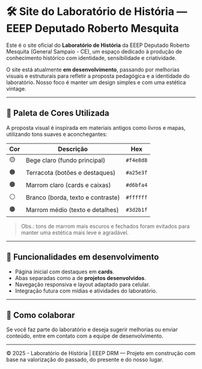# 🛠️ Site do Laboratório de História — EEEP Deputado Roberto Mesquita

Este é o site oficial do **Laboratório de História** da EEEP Deputado Roberto Mesquita (General Sampaio - CE), um espaço dedicado à produção de conhecimento histórico com identidade, sensibilidade e criatividade.

O site está atualmente **em desenvolvimento**, passando por melhorias visuais e estruturais para refletir a proposta pedagógica e a identidade do laboratório. Nosso foco é manter um design simples e com uma estética vintage.

---

## 🎨 Paleta de Cores Utilizada

A proposta visual é inspirada em materiais antigos como livros e mapas, utilizando tons suaves e aconchegantes:

| Cor | Descrição | Hex |
|-----|-----------|-----|
| 🟡 | Bege claro (fundo principal) | `#f4e8d8` |
| 🟠 | Terracota (botões e destaques) | `#a25e3f` |
| 🟤 | Marrom claro (cards e caixas) | `#d6bfa4` |
| ⚪ | Branco (borda, texto e contraste) | `#ffffff` |
| 🟤 | Marrom médio (texto e detalhes) | `#3d2b1f` |

> Obs.: tons de marrom mais escuros e fechados foram evitados para manter uma estética mais leve e agradável.

---

## 🚧 Funcionalidades em desenvolvimento

- Página inicial com destaques em **cards**.
- Abas separadas como a de **projetos desenvolvidos**.
- Navegação responsiva e layout adaptado para celular.
- Integração futura com mídias e atividades do laboratório.

---

## 📌 Como colaborar

Se você faz parte do laboratório e deseja sugerir melhorias ou enviar conteúdo, entre em contato com a equipe de desenvolvimento.

---

© 2025 - Laboratório de História | EEEP DRM — Projeto em construção com base na valorização do passado, do presente e do nosso lugar.
